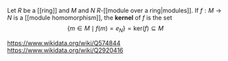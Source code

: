 Let $R$ be a [[ring]] and $M$ and $N$ $R$-[[module over a ring|modules]]. If $f:M\to N$ is a [[module homomorphism]], the **kernel** of $f$ is the set $$\{m\in M\mid f(m) = e_N\}=\text{ker}(f)\subseteq M$$

https://www.wikidata.org/wiki/Q574844
https://www.wikidata.org/wiki/Q2920416